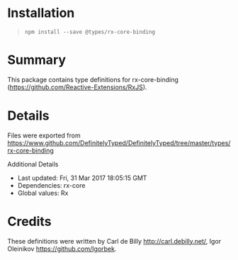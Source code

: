 # Installation
> `npm install --save @types/rx-core-binding`

# Summary
This package contains type definitions for rx-core-binding (https://github.com/Reactive-Extensions/RxJS).

# Details
Files were exported from https://www.github.com/DefinitelyTyped/DefinitelyTyped/tree/master/types/rx-core-binding

Additional Details
 * Last updated: Fri, 31 Mar 2017 18:05:15 GMT
 * Dependencies: rx-core
 * Global values: Rx

# Credits
These definitions were written by Carl de Billy <http://carl.debilly.net/>, Igor Oleinikov <https://github.com/Igorbek>.
